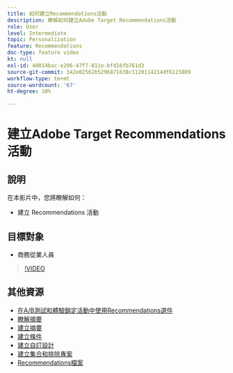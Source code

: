 ```yaml
---
title: 如何建立Recommendations活動
description: 瞭解如何建立Adobe Target Recommendations活動
role: User
level: Intermediate
topic: Personalization
feature: Recommendations
doc-type: feature video
kt: null
exl-id: 40014bac-e206-47f7-811e-bfd16fb761d3
source-git-commit: 342e02562b5296871638c1120114214df6115809
workflow-type: tm+mt
source-wordcount: '67'
ht-degree: 10%

---
```


# 建立Adobe Target Recommendations活動

## 說明

在本影片中，您將瞭解如何：

* 建立 Recommendations 活動

## 目標對象

* 商務從業人員

>[!VIDEO](https://video.tv.adobe.com/v/27688?quality=12)

## 其他資源

* [在A/B測試和體驗鎖定活動中使用Recommendations選件](use-recommendations-offers.md)
* [瞭解摘要](understanding-feeds.md)
* [建立摘要](create-a-feed.md)
* [建立條件](create-criteria.md)
* [建立自訂設計](create-custom-designs.md)
* [建立集合和排除專案](create-collections-and-exclusions.md)
* [Recommendations檔案](https://experienceleague.adobe.com/docs/target/using/recommendations/recommendations.html?lang=en)
